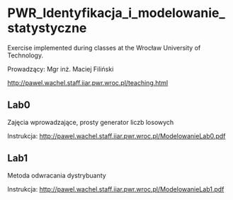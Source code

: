 # PWR_Identyfikacja_i_modelowanie_statystyczne
Exercise implemented during classes at the Wrocław University of Technology.

Prowadzący: Mgr inż. Maciej Filiński

http://pawel.wachel.staff.iiar.pwr.wroc.pl/teaching.html

## Lab0
Zajęcia wprowadzające, prosty generator liczb losowych

Instrukcja:  http://pawel.wachel.staff.iiar.pwr.wroc.pl/ModelowanieLab0.pdf

## Lab1
Metoda odwracania dystrybuanty

Instrukcja:  http://pawel.wachel.staff.iiar.pwr.wroc.pl/ModelowanieLab1.pdf
